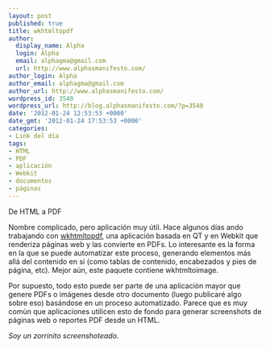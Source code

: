 ```yaml
---
layout: post
published: true
title: wkhtmltopdf
author:
  display_name: Alpha
  login: Alpha
  email: alphagma@gmail.com
  url: http://www.alphasmanifesto.com/
author_login: Alpha
author_email: alphagma@gmail.com
author_url: http://www.alphasmanifesto.com/
wordpress_id: 3540
wordpress_url: http://blog.alphasmanifesto.com/?p=3540
date: '2012-01-24 12:53:53 +0000'
date_gmt: '2012-01-24 17:53:53 +0000'
categories:
- Link del día
tags:
- HTML
- PDF
- aplicación
- Webkit
- documentos
- páginas
---
```


De HTML a PDF


Nombre complicado, pero aplicación muy útil. Hace algunos días ando trabajando con [wkhtmltopdf](http://code.google.com/p/wkhtmltopdf/), una aplicación basada en QT y en Webkit que renderiza páginas web y las convierte en PDFs. Lo interesante es la forma en la que se puede automatizar este proceso, generando elementos más allá del contenido en sí (como tablas de contenido, encabezados y pies de página, etc). Mejor aún, este paquete contiene wkhtmltoimage.

Por supuesto, todo esto puede ser parte de una aplicación mayor que genere PDFs o imágenes desde otro documento (luego publicaré algo sobre eso) basándose en un proceso automatizado. Parece que es muy com&ugrave;n que aplicaciones utilicen esto de fondo para generar screenshots de páginas web o reportes PDF desde un HTML.

_Soy un zorrinito screenshoteado._
